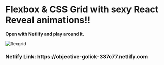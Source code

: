 <h1>Flexbox & CSS Grid with sexy React Reveal animations!! </h1>

<p><strong>Open with Netlify and play around it. </strong></p>

![flexgrid](https://user-images.githubusercontent.com/57728302/73581537-8a382400-4457-11ea-9269-c934a9dfabb7.gif)

<h3>Netlify Link: https://objective-golick-337c77.netlify.com</h3>
